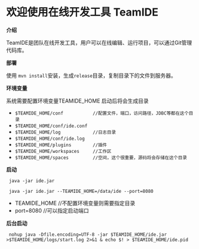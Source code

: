 # 欢迎使用在线开发工具 TeamIDE

**介绍**

TeamIDE是团队在线开发工具，用户可以在线编辑、运行项目，可以通过Git管理代码库。

**部署**

使用 `mvn install`安装，生成`release`目录，复制目录下的文件到服务器。

**环境变量**

系统需要配置环境变量TEAMIDE_HOME
启动后将会生成目录
- `$TEAMIDE_HOME/conf           //配置文件，端口，访问路径，JDBC等都在这个目录`
- `$TEAMIDE_HOME/conf/ide.conf`
- `$TEAMIDE_HOME/log            //日志目录`
- `$TEAMIDE_HOME/conf/ide.log`
- `$TEAMIDE_HOME/plugins        //插件`
- `$TEAMIDE_HOME/workspaces     //工作区`
- `$TEAMIDE_HOME/spaces         //空间，这个很重要，源码将会存储在这个目录`

**启动**

` java -jar ide.jar`

` java -jar ide.jar --TEAMIDE_HOME=/data/ide --port=8080`

- TEAMIDE_HOME //不配置环境变量则需要指定目录
- port=8080    //可以指定启动端口

**后台启动**

` nohup java -Dfile.encoding=UTF-8 -jar $TEAMIDE_HOME/ide.jar >$TEAMIDE_HOME/logs/start.log 2>&1 & echo $! > $TEAMIDE_HOME/ide.pid`

